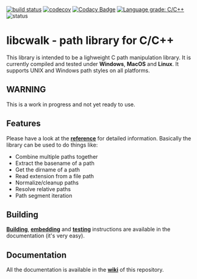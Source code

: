 [![build status](https://travis-ci.org/likle/cwalk.svg?branch=master)](https://travis-ci.org/likle/cwalk) 
[![codecov](https://codecov.io/gh/likle/cwalk/branch/master/graph/badge.svg)](https://codecov.io/gh/likle/cwalk)
[![Codacy Badge](https://api.codacy.com/project/badge/Grade/fe8f9d91449045fbb9dc2a50a3d0ec71)](https://www.codacy.com/app/likle/cwalk?utm_source=github.com&amp;utm_medium=referral&amp;utm_content=likle/cwalk&amp;utm_campaign=Badge_Grade)
[![Language grade: C/C++](https://img.shields.io/lgtm/grade/cpp/g/likle/cwalk.svg)](https://lgtm.com/projects/g/likle/cwalk/context:cpp)
![status](https://img.shields.io/badge/status-not_released-red.svg?longCache=true&style=flat)

# libcwalk - path library for C/C++
This library is intended to be a lighweight C path manipulation library. 
It is currently compiled and tested under **Windows**, **MacOS** and **Linux**. 
It supports UNIX and Windows path styles on all platforms.

## WARNING
This is a work in progress and not yet ready to use.

## Features
Please have a look at the **[reference](https://github.com/likle/cwalk/wiki/Reference)** for detailed information.
Basically the library can be used to do things like:

 * Combine multiple paths together
 * Extract the basename of a path
 * Get the dirname of a path
 * Read extension from a file path
 * Normalize/cleanup paths
 * Resolve relative paths
 * Path segment iteration
 
 ## Building
 **[Building](https://github.com/likle/cwalk/wiki/Building)**, 
 **[embedding](https://github.com/likle/cwalk/wiki/Building)** and 
 **[testing](https://github.com/likle/cwalk/wiki/Building)** 
 instructions are available in the documentation (it's very easy).
 
 ## Documentation
 All the documentation is available in the **[wiki](https://github.com/likle/cwalk/wiki)** of this repository.